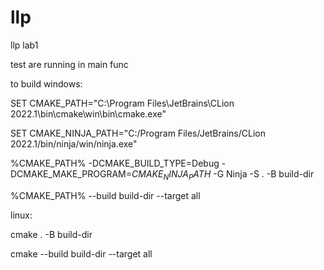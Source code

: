 # llp
llp lab1

test are running in main func

to build windows:

SET CMAKE_PATH="C:\Program Files\JetBrains\CLion 2022.1\bin\cmake\win\bin\cmake.exe"

SET CMAKE_NINJA_PATH="C:/Program Files/JetBrains/CLion 2022.1/bin/ninja/win/ninja.exe"

%CMAKE_PATH% -DCMAKE_BUILD_TYPE=Debug -DCMAKE_MAKE_PROGRAM=$CMAKE_NINJA_PATH$ -G Ninja -S . -B build-dir

%CMAKE_PATH% --build build-dir --target all

linux:

cmake . -B build-dir

cmake --build build-dir --target all
